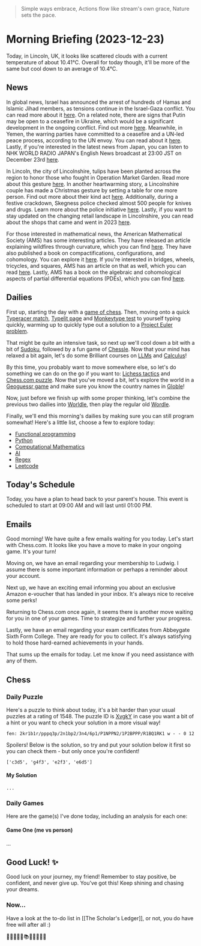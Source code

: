 > Simple ways embrace,
> Actions flow like stream's own grace,
> Nature sets the pace.

# Morning Briefing (2023-12-23)

Today, in Lincoln, UK, it looks like scattered clouds with a current temperature of about 10.41°C. Overall for today though, it'll be more of the same but cool down to an average of 10.4°C.

## News

In global news, Israel has announced the arrest of hundreds of Hamas and Islamic Jihad members, as tensions continue in the Israel-Gaza conflict. You can read more about it [here](https://www.bbc.co.uk/news/world-middle-east-67809242?at_medium=RSS&at_campaign=KARANGA). On a related note, there are signs that Putin may be open to a ceasefire in Ukraine, which would be a significant development in the ongoing conflict. Find out more [here](https://www.nytimes.com/2023/12/23/world/europe/putin-russia-ukraine-war-cease-fire.html). Meanwhile, in Yemen, the warring parties have committed to a ceasefire and a UN-led peace process, according to the UN envoy. You can read about it [here](https://www.aljazeera.com/news/2023/12/23/yemen-warring-parties-commit-to-ceasefire-un-led-peace-process-says-envoy?traffic_source=rss). Lastly, if you're interested in the latest news from Japan, you can listen to NHK WORLD RADIO JAPAN's English News broadcast at 23:00 JST on December 23rd [here](https://www3.nhk.or.jp/nhkworld/upld/medias/en/radio/news/20231223230000_english_1.mp3).

In Lincoln, the city of Lincolnshire, tulips have been planted across the region to honor those who fought in Operation Market Garden. Read more about this gesture [here](https://www.lincolnshirelive.co.uk/news/local-news/tulips-planted-across-lincolnshire-honour-8989028). In another heartwarming story, a Lincolnshire couple has made a Christmas gesture by setting a table for one more person. Find out more about their kind act [here](https://thelincolnite.co.uk/2023/12/a-table-for-one-more-lincolnshire-couples-heartwarming-christmas-gesture/). Additionally, during a festive crackdown, Skegness police checked almost 500 people for knives and drugs. Learn more about the police initiative [here](https://www.lincolnshirelive.co.uk/news/local-news/skegness-police-checked-almost-500-8993252). Lastly, if you want to stay updated on the changing retail landscape in Lincolnshire, you can read about the shops that came and went in 2023 [here](https://thelincolnite.co.uk/2023/12/shops-that-came-and-went-in-lincolnshire-in-2023/).

For those interested in mathematical news, the American Mathematical Society (AMS) has some interesting articles. They have released an article explaining wildfires through curvature, which you can find [here](https://www.ams.org/publicoutreach/mathmoments/mm168-explaining-wildfires). They have also published a book on compactifications, configurations, and cohomology. You can explore it [here](https://www.ams.org/conm/790/). If you're interested in bridges, wheels, tricycles, and squares, AMS has an article on that as well, which you can read [here](https://www.ams.org/publicoutreach/mathmoments/mm167-bridges-wheels-tricycles-squares). Lastly, AMS has a book on the algebraic and cohomological aspects of partial differential equations (PDEs), which you can find [here](https://www.ams.org/conm/789/).

## Dailies

First up, starting the day with a [game of chess](https://www.chess.com/play/online). Then, moving onto a quick [Typeracer match](https://play.typeracer.com), [Typelit page](https://www.typelit.io/typing-console/Metamorphosis) and [Monkeytype test](https://monkeytype.com) to yourself typing quickly, warming up to quickly type out a solution to a [Project Euler problem](https://projecteuler.net/archives).

That might be quite an intensive task, so next up we'll cool down a bit with a bit of [Sudoku](https://www.dailysudoku.com/sudoku/play.shtml?today=1), followed by a fun game of [Chessle](https://jackli.gg/chessle/). Now that your mind has relaxed a bit again, let's do some Brilliant courses on [LLMs](https://brilliant.org/courses/how-llms-work/?) and [Calculus](https://brilliant.org/courses/multivariable-calculus/)!

By this time, you probably want to move somewhere else, so let's do something we can do on the go if you want to: [Lichess tactics](https://lichess.org/study/topic/Tactics/hot) and [Chess.com puzzle](https://www.chess.com/puzzles). Now that you've moved a bit, let's explore the world in a [Geoguessr game](https://www.geoguessr.com) and make sure you know the country names in [Globle](https://globle-game.com)!

Now, just before we finish up with some proper thinking, let's combine the previous two dailies into [Worldle](https://worldle.teuteuf.fr), then play the regular old [Wordle](https://www.nytimes.com/games/wordle/index.html).

Finally, we'll end this morning's dailies by making sure you can still program somewhat! Here's a little list, choose a few to explore today:

- [Functional programming](https://www.hackerrank.com/domains/fp)
- [Python](https://www.hackerrank.com/domains/python)
- [Computational Mathematics](https://www.hackerrank.com/domains/mathematics)
- [AI](https://www.hackerrank.com/domains/ai)
- [Regex](https://www.hackerrank.com/domains/regex)
- [Leetcode](https://leetcode.com/problemset/)

## Today's Schedule

Today, you have a plan to head back to your parent's house. This event is scheduled to start at 09:00 AM and will last until 01:00 PM.

## Emails

Good morning!
We have quite a few emails waiting for you today. Let's start with Chess.com. It looks like you have a move to make in your ongoing game. It's your turn!

Moving on, we have an email regarding your membership to Ludwig. I assume there is some important information or perhaps a reminder about your account.

Next up, we have an exciting email informing you about an exclusive Amazon e-voucher that has landed in your inbox. It's always nice to receive some perks!

Returning to Chess.com once again, it seems there is another move waiting for you in one of your games. Time to strategize and further your progress.

Lastly, we have an email regarding your exam certificates from Abbeygate Sixth Form College. They are ready for you to collect. It's always satisfying to hold those hard-earned achievements in your hands.

That sums up the emails for today. Let me know if you need assistance with any of them.

## Chess

### Daily Puzzle

Here's a puzzle to think about today, it's a bit harder than your usual puzzles at a rating of 1548. The puzzle ID is [XvgkY](https://lichess.org/training/XvgkY) in case you want a bit of a hint or you want to check your solution in a more visual way!

```chessboard
fen: 2kr1b1r/pppq3p/2n1bp2/3n4/6p1/P1NPPN2/1P2BPPP/R1BQ1RK1 w - - 0 12
```

Spoilers! Below is the solution, so try and put your solution below it first so you can check them - but only once you're confident!

```spoiler-block
['c3d5', 'g4f3', 'e2f3', 'e6d5']
```

#### My Solution

```
...
```

### Daily Games

Here are the game(s) I've done today, including an analysis for each one:

#### Game One (me vs person)

...

## Good Luck! ✨

Good luck on your journey, my friend! Remember to stay positive, be confident, and never give up. You've got this! Keep shining and chasing your dreams.

### Now...
Have a look at the to-do list in [[The Scholar's Ledger]], or not, you do have free will after all :)

🍕🌈🎉🐶🌸📚💡👋🏼🌞🌺